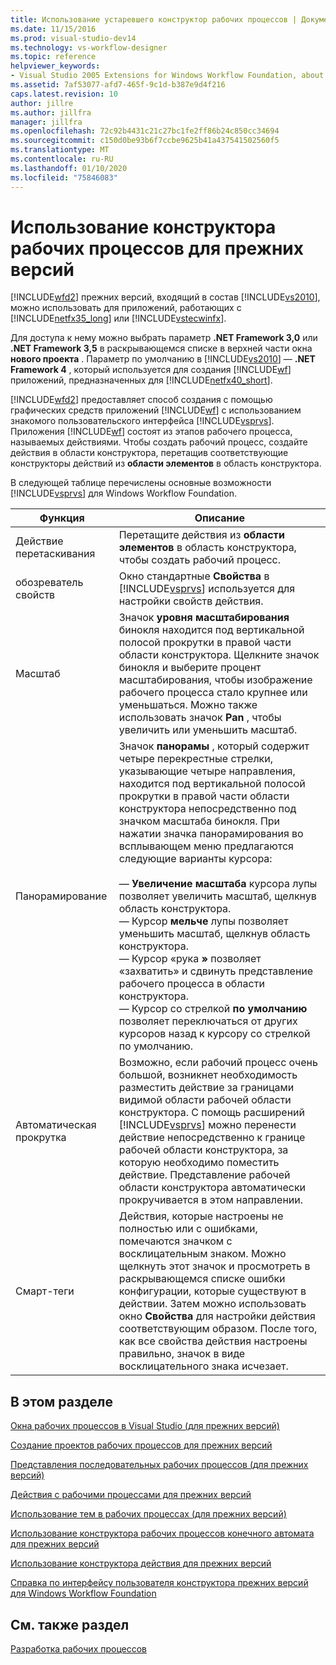 ```yaml
---
title: Использование устаревшего конструктор рабочих процессов | Документация Майкрософт
ms.date: 11/15/2016
ms.prod: visual-studio-dev14
ms.technology: vs-workflow-designer
ms.topic: reference
helpviewer_keywords:
- Visual Studio 2005 Extensions for Windows Workflow Foundation, about
ms.assetid: 7af53077-afd7-465f-9c1d-b387e9d4f216
caps.latest.revision: 10
author: jillre
ms.author: jillfra
manager: jillfra
ms.openlocfilehash: 72c92b4431c21c27bc1fe2ff86b24c850cc34694
ms.sourcegitcommit: c150d0be93b6f7ccbe9625b41a437541502560f5
ms.translationtype: MT
ms.contentlocale: ru-RU
ms.lasthandoff: 01/10/2020
ms.locfileid: "75846083"
---
```

# <a name="using-the-legacy-workflow-designer"></a>Использование конструктора рабочих процессов для прежних версий
[!INCLUDE[wfd2](../includes/wfd2-md.md)] прежних версий, входящий в состав [!INCLUDE[vs2010](../includes/vs2010-md.md)], можно использовать для приложений, работающих с [!INCLUDE[netfx35_long](../includes/netfx35-long-md.md)] или [!INCLUDE[vstecwinfx](../includes/vstecwinfx-md.md)].

 Для доступа к нему можно выбрать параметр **.NET Framework 3,0** или **.NET Framework 3,5** в раскрывающемся списке в верхней части окна **нового проекта** . Параметр по умолчанию в [!INCLUDE[vs2010](../includes/vs2010-md.md)] — **.NET Framework 4** , который используется для создания [!INCLUDE[wf](../includes/wf-md.md)] приложений, предназначенных для [!INCLUDE[netfx40_short](../includes/netfx40-short-md.md)].

 [!INCLUDE[wfd2](../includes/wfd2-md.md)] предоставляет способ создания с помощью графических средств приложений [!INCLUDE[wf](../includes/wf-md.md)] с использованием знакомого пользовательского интерфейса [!INCLUDE[vsprvs](../includes/vsprvs-md.md)]. Приложения [!INCLUDE[wf](../includes/wf-md.md)] состоят из этапов рабочего процесса, называемых действиями. Чтобы создать рабочий процесс, создайте действия в области конструктора, перетащив соответствующие конструкторы действий из **области элементов** в область конструктора.

 В следующей таблице перечислены основные возможности [!INCLUDE[vsprvs](../includes/vsprvs-md.md)] для Windows Workflow Foundation.

|Функция|Описание|
|-------------|-----------------|
|Действие перетаскивания|Перетащите действия из **области элементов** в область конструктора, чтобы создать рабочий процесс.|
|обозреватель свойств|Окно стандартные **Свойства** в [!INCLUDE[vsprvs](../includes/vsprvs-md.md)] используется для настройки свойств действия.|
|Масштаб|Значок **уровня масштабирования** бинокля находится под вертикальной полосой прокрутки в правой части области конструктора. Щелкните значок бинокля и выберите процент масштабирования, чтобы изображение рабочего процесса стало крупнее или уменьшаться. Можно также использовать значок **Pan** , чтобы увеличить или уменьшить масштаб.|
|Панорамирование|Значок **панорамы** , который содержит четыре перекрестные стрелки, указывающие четыре направления, находится под вертикальной полосой прокрутки в правой части области конструктора непосредственно под значком масштаба бинокля. При нажатии значка панорамирования во всплывающем меню предлагаются следующие варианты курсора:<br /><br /> — **Увеличение масштаба** курсора лупы позволяет увеличить масштаб, щелкнув область конструктора.<br />— Курсор **мельче** лупы позволяет уменьшить масштаб, щелкнув область конструктора.<br />— Курсор «рука **»** позволяет «захватить» и сдвинуть представление рабочего процесса в области конструктора.<br />— Курсор со стрелкой **по умолчанию** позволяет переключаться от других курсоров назад к курсору со стрелкой по умолчанию.|
|Автоматическая прокрутка|Возможно, если рабочий процесс очень большой, возникнет необходимость разместить действие за границами видимой области рабочей области конструктора. С помощь расширений [!INCLUDE[vsprvs](../includes/vsprvs-md.md)] можно перенести действие непосредственно к границе рабочей области конструктора, за которую необходимо поместить действие. Представление рабочей области конструктора автоматически прокручивается в этом направлении.|
|Смарт-теги|Действия, которые настроены не полностью или с ошибками, помечаются значком с восклицательным знаком. Можно щелкнуть этот значок и просмотреть в раскрывающемся списке ошибки конфигурации, которые существуют в действии. Затем можно использовать окно **Свойства** для настройки действия соответствующим образом. После того, как все свойства действия настроены правильно, значок в виде восклицательного знака исчезает.|

## <a name="in-this-section"></a>В этом разделе
 [Окна рабочих процессов в Visual Studio (для прежних версий)](../workflow-designer/visual-studio-workflow-windows-legacy.md)

 [Создание проектов рабочих процессов для прежних версий](../workflow-designer/creating-legacy-workflow-projects.md)

 [Представления последовательных рабочих процессов (для прежних версий)](../workflow-designer/sequential-workflow-views-legacy.md)

 [Действия с рабочими процессами для прежних версий](../workflow-designer/legacy-workflow-activities.md)

 [Использование тем в рабочих процессах (для прежних версий)](../workflow-designer/using-themes-in-workflows-legacy.md)

 [Использование конструктора рабочих процессов конечного автомата для прежних версий](../workflow-designer/using-the-legacy-state-machine-workflow-designer.md)

 [Использование конструктора действия для прежних версий](../workflow-designer/using-the-legacy-activity-designer.md)

 [Справка по интерфейсу пользователя конструктора прежних версий для Windows Workflow Foundation](../workflow-designer/legacy-designer-for-windows-workflow-foundation-ui-help.md)

## <a name="see-also"></a>См. также раздел
 [Разработка рабочих процессов](https://msdn2.microsoft.com/library/bb628448.aspx)
